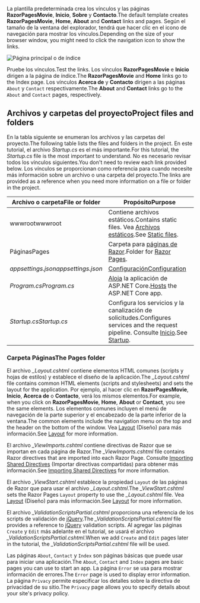 <span data-ttu-id="81389-101">La plantilla predeterminada crea los vínculos y las páginas **RazorPagesMovie**, **Inicio**, **Sobre** y **Contacto**.</span><span class="sxs-lookup"><span data-stu-id="81389-101">The default template creates **RazorPagesMovie**, **Home**, **About** and **Contact** links and pages.</span></span> <span data-ttu-id="81389-102">Según el tamaño de la ventana del explorador, tendrá que hacer clic en el icono de navegación para mostrar los vínculos.</span><span class="sxs-lookup"><span data-stu-id="81389-102">Depending on the size of your browser window, you might need to click the navigation icon to show the links.</span></span>

![Página principal o de índice](../../tutorials/razor-pages/razor-pages-start/_static/home2.png)

<span data-ttu-id="81389-104">Pruebe los vínculos.</span><span class="sxs-lookup"><span data-stu-id="81389-104">Test the links.</span></span> <span data-ttu-id="81389-105">Los vínculos **RazorPagesMovie** e **Inicio** dirigen a la página de índice.</span><span class="sxs-lookup"><span data-stu-id="81389-105">The **RazorPagesMovie** and **Home** links go to the Index page.</span></span> <span data-ttu-id="81389-106">Los vínculos **Acerca de** y **Contacto** dirigen a las páginas `About` y `Contact` respectivamente.</span><span class="sxs-lookup"><span data-stu-id="81389-106">The **About** and **Contact** links go to the `About` and `Contact` pages, respectively.</span></span>

## <a name="project-files-and-folders"></a><span data-ttu-id="81389-107">Archivos y carpetas del proyecto</span><span class="sxs-lookup"><span data-stu-id="81389-107">Project files and folders</span></span>

<span data-ttu-id="81389-108">En la tabla siguiente se enumeran los archivos y las carpetas del proyecto.</span><span class="sxs-lookup"><span data-stu-id="81389-108">The following table lists the files and folders in the project.</span></span> <span data-ttu-id="81389-109">En este tutorial, el archivo *Startup.cs* es el más importante.</span><span class="sxs-lookup"><span data-stu-id="81389-109">For this tutorial, the *Startup.cs* file is the most important to understand.</span></span> <span data-ttu-id="81389-110">No es necesario revisar todos los vínculos siguientes.</span><span class="sxs-lookup"><span data-stu-id="81389-110">You don't need to review each link provided below.</span></span> <span data-ttu-id="81389-111">Los vínculos se proporcionan como referencia para cuando necesite más información sobre un archivo o una carpeta del proyecto.</span><span class="sxs-lookup"><span data-stu-id="81389-111">The links are provided as a reference when you need more information on a file or folder in the project.</span></span>

| <span data-ttu-id="81389-112">Archivo o carpeta</span><span class="sxs-lookup"><span data-stu-id="81389-112">File or folder</span></span>              | <span data-ttu-id="81389-113">Propósito</span><span class="sxs-lookup"><span data-stu-id="81389-113">Purpose</span></span> |
| ----------------- | ------------ |
| <span data-ttu-id="81389-114">wwwroot</span><span class="sxs-lookup"><span data-stu-id="81389-114">wwwroot</span></span> | <span data-ttu-id="81389-115">Contiene archivos estáticos.</span><span class="sxs-lookup"><span data-stu-id="81389-115">Contains static files.</span></span> <span data-ttu-id="81389-116">Vea [Archivos estáticos](xref:fundamentals/static-files).</span><span class="sxs-lookup"><span data-stu-id="81389-116">See [Static files](xref:fundamentals/static-files).</span></span> |
| <span data-ttu-id="81389-117">Páginas</span><span class="sxs-lookup"><span data-stu-id="81389-117">Pages</span></span> | <span data-ttu-id="81389-118">Carpeta para [páginas de Razor](xref:razor-pages/index).</span><span class="sxs-lookup"><span data-stu-id="81389-118">Folder for [Razor Pages](xref:razor-pages/index).</span></span> |
| <span data-ttu-id="81389-119">*appsettings.json*</span><span class="sxs-lookup"><span data-stu-id="81389-119">*appsettings.json*</span></span> | [<span data-ttu-id="81389-120">Configuración</span><span class="sxs-lookup"><span data-stu-id="81389-120">Configuration</span></span>](xref:fundamentals/configuration/index) |
| <span data-ttu-id="81389-121">*Program.cs*</span><span class="sxs-lookup"><span data-stu-id="81389-121">*Program.cs*</span></span> | <span data-ttu-id="81389-122">[Aloja](xref:fundamentals/host/index) la aplicación de ASP.NET Core.</span><span class="sxs-lookup"><span data-stu-id="81389-122">[Hosts](xref:fundamentals/host/index) the ASP.NET Core app.</span></span>|
| <span data-ttu-id="81389-123">*Startup.cs*</span><span class="sxs-lookup"><span data-stu-id="81389-123">*Startup.cs*</span></span> | <span data-ttu-id="81389-124">Configura los servicios y la canalización de solicitudes.</span><span class="sxs-lookup"><span data-stu-id="81389-124">Configures services and the request pipeline.</span></span> <span data-ttu-id="81389-125">Consulte [Inicio](xref:fundamentals/startup).</span><span class="sxs-lookup"><span data-stu-id="81389-125">See [Startup](xref:fundamentals/startup).</span></span>|

### <a name="the-pages-folder"></a><span data-ttu-id="81389-126">Carpeta Páginas</span><span class="sxs-lookup"><span data-stu-id="81389-126">The Pages folder</span></span>

<span data-ttu-id="81389-127">El archivo *_Layout.cshtml* contiene elementos HTML comunes (scripts y hojas de estilos) y establece el diseño de la aplicación.</span><span class="sxs-lookup"><span data-stu-id="81389-127">The *_Layout.cshtml* file contains common HTML elements (scripts and stylesheets) and sets the layout for the application.</span></span> <span data-ttu-id="81389-128">Por ejemplo, al hacer clic en **RazorPagesMovie**, **Inicio**, **Acerca de** o **Contacto**, verá los mismos elementos.</span><span class="sxs-lookup"><span data-stu-id="81389-128">For example, when you click on **RazorPagesMovie**, **Home**, **About** or **Contact**, you see the same elements.</span></span> <span data-ttu-id="81389-129">Los elementos comunes incluyen el menú de navegación de la parte superior y el encabezado de la parte inferior de la ventana.</span><span class="sxs-lookup"><span data-stu-id="81389-129">The common elements include the navigation menu on the top and the header on the bottom of the window.</span></span> <span data-ttu-id="81389-130">Vea [Layout](xref:mvc/views/layout) (Diseño) para más información.</span><span class="sxs-lookup"><span data-stu-id="81389-130">See [Layout](xref:mvc/views/layout) for more information.</span></span>

<span data-ttu-id="81389-131">El archivo *_ViewImports.cshtml* contiene directivas de Razor que se importan en cada página de Razor.</span><span class="sxs-lookup"><span data-stu-id="81389-131">The *_ViewImports.cshtml* file contains Razor directives that are imported into each Razor Page.</span></span> <span data-ttu-id="81389-132">Consulte [Importing Shared Directives](xref:mvc/views/layout#importing-shared-directives) (Importar directivas compartidas) para obtener más información.</span><span class="sxs-lookup"><span data-stu-id="81389-132">See [Importing Shared Directives](xref:mvc/views/layout#importing-shared-directives) for more information.</span></span>

<span data-ttu-id="81389-133">El archivo *_ViewStart.cshtml* establece la propiedad `Layout` de las páginas de Razor que para usar el archivo *_Layout.cshtml*.</span><span class="sxs-lookup"><span data-stu-id="81389-133">The *_ViewStart.cshtml* sets the Razor Pages `Layout` property to use the *_Layout.cshtml* file.</span></span> <span data-ttu-id="81389-134">Vea [Layout](xref:mvc/views/layout) (Diseño) para más información.</span><span class="sxs-lookup"><span data-stu-id="81389-134">See [Layout](xref:mvc/views/layout) for more information.</span></span>

<span data-ttu-id="81389-135">El archivo *_ValidationScriptsPartial.cshtml* proporciona una referencia de los scripts de validación de [jQuery](https://jquery.com/).</span><span class="sxs-lookup"><span data-stu-id="81389-135">The *_ValidationScriptsPartial.cshtml* file provides a reference to [jQuery](https://jquery.com/) validation scripts.</span></span> <span data-ttu-id="81389-136">Al agregar las páginas `Create` y `Edit` más adelante en el tutorial, se usará el archivo *_ValidationScriptsPartial.cshtml*.</span><span class="sxs-lookup"><span data-stu-id="81389-136">When we add `Create` and `Edit` pages later in the tutorial, the *_ValidationScriptsPartial.cshtml* file will be used.</span></span>

<span data-ttu-id="81389-137">Las páginas `About`, `Contact` y `Index` son páginas básicas que puede usar para iniciar una aplicación.</span><span class="sxs-lookup"><span data-stu-id="81389-137">The `About`, `Contact` and `Index` pages are basic pages you can use to start an app.</span></span> <span data-ttu-id="81389-138">La página `Error` se usa para mostrar información de errores.</span><span class="sxs-lookup"><span data-stu-id="81389-138">The `Error` page is used to display error information.</span></span> <span data-ttu-id="81389-139">La página `Privacy` permite especificar los detalles sobre la directiva de privacidad de su sitio.</span><span class="sxs-lookup"><span data-stu-id="81389-139">The `Privacy` page allows you to specify details about your site's privacy policy.</span></span>
